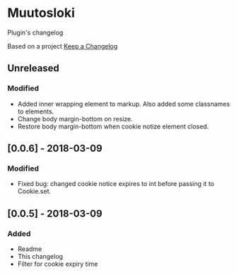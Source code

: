 # Muutosloki
Plugin's changelog

Based on a project [Keep a Changelog](http://keepachangelog.com/en/1.0.0/)

## Unreleased

### Modified
- Added inner wrapping element to markup. Also added some classnames to elements.
- Change body margin-bottom on resize.
- Restore body margin-bottom when cookie notize element closed.

## [0.0.6] - 2018-03-09

### Modified
- Fixed bug: changed cookie notice expires to int before passing it to Cookie.set.

## [0.0.5] - 2018-03-09

### Added
- Readme
- This changelog
- Filter for cookie expiry time